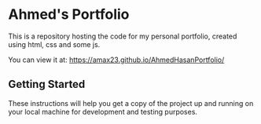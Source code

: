 # Ahmed's Portfolio

This is a repository hosting the code for my personal portfolio, created using html, css and some js.

You can view it at: https://amax23.github.io/AhmedHasanPortfolio/

## Getting Started
These instructions will help you get a copy of the project up and running on your local machine for development and testing purposes.

